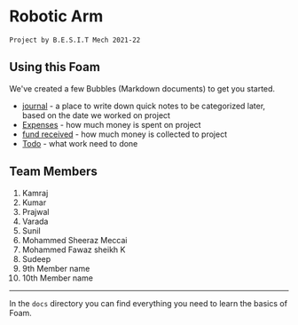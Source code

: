 # Robotic Arm

    Project by B.E.S.I.T Mech 2021-22

## Using this Foam

We've created a few Bubbles (Markdown documents) to get you started.

- [journal](journal.md) - a place to write down quick notes to be categorized later, based on the date we worked on project
- [Expenses](Expenses.md) - how much money is spent on project
- [fund received](fund%20received.md) - how much money is collected to project
- [Todo](todo.md) - what work need to done

## Team Members

1. Kamraj
2. Kumar
3. Prajwal
4. Varada
5. Sunil
6. Mohammed Sheeraz Meccai
7. Mohammed Fawaz sheikh K
8. Sudeep
9. 9th Member name
10. 10th Member name

---

In the `docs` directory you can find everything you need to learn the basics of Foam.
